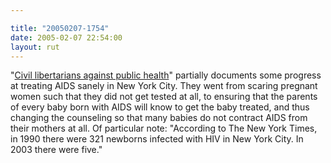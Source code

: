 ```yaml
---

title: "20050207-1754"
date: 2005-02-07 22:54:00
layout: rut
---
```


"<a href="http://www.townhall.com/columnists/richlowry/rl20050204.shtml">Civil
libertarians against public health</a>" partially documents some
progress at treating AIDS sanely in New York City.  They went from
scaring pregnant women such that they did not get tested at all,
to ensuring that the parents of every baby born with AIDS will
know to get the baby treated, and thus changing the counseling so
that many babies do not contract AIDS from their mothers at all.
Of particular note: "According to The New York Times, in 1990 there
were 321 newborns infected with HIV in New York City. In 2003 there
were five."

